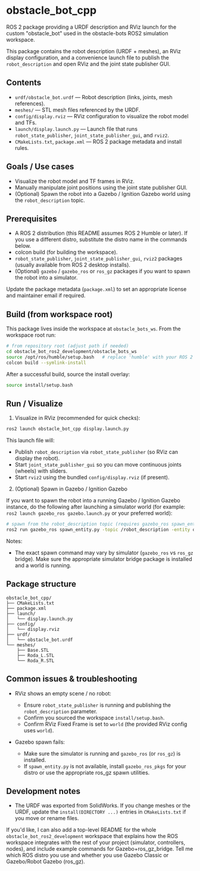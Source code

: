 # obstacle_bot_cpp

ROS 2 package providing a URDF description and RViz launch for the custom "obstacle_bot" used in the obstacle-bots ROS2 simulation workspace.

This package contains the robot description (URDF + meshes), an RViz display configuration, and a convenience launch file to publish the `robot_description` and open RViz and the joint state publisher GUI.

## Contents

- `urdf/obstacle_bot.urdf` — Robot description (links, joints, mesh references).
- `meshes/` — STL mesh files referenced by the URDF.
- `config/display.rviz` — RViz configuration to visualize the robot model and TFs.
- `launch/display.launch.py` — Launch file that runs `robot_state_publisher`, `joint_state_publisher_gui`, and `rviz2`.
- `CMakeLists.txt`, `package.xml` — ROS 2 package metadata and install rules.

## Goals / Use cases

- Visualize the robot model and TF frames in RViz.
- Manually manipulate joint positions using the joint state publisher GUI.
- (Optional) Spawn the robot into a Gazebo / Ignition Gazebo world using the `robot_description` topic.

## Prerequisites

- A ROS 2 distribution (this README assumes ROS 2 Humble or later). If you use a different distro, substitute the distro name in the commands below.
- colcon build (for building the workspace).
- `robot_state_publisher`, `joint_state_publisher_gui`, `rviz2` packages (usually available from ROS 2 desktop installs).
- (Optional) `gazebo` / `gazebo_ros` or `ros_gz` packages if you want to spawn the robot into a simulator.

Update the package metadata (`package.xml`) to set an appropriate license and maintainer email if required.

## Build (from workspace root)

This package lives inside the workspace at `obstacle_bots_ws`. From the workspace root run:

```bash
# from repository root (adjust path if needed)
cd obstacle_bot_ros2_development/obstacle_bots_ws
source /opt/ros/humble/setup.bash   # replace 'humble' with your ROS 2 distro
colcon build --symlink-install
```

After a successful build, source the install overlay:

```bash
source install/setup.bash
```

## Run / Visualize

1. Visualize in RViz (recommended for quick checks):

```bash
ros2 launch obstacle_bot_cpp display.launch.py
```

This launch file will:

- Publish `robot_description` via `robot_state_publisher` (so RViz can display the robot).
- Start `joint_state_publisher_gui` so you can move continuous joints (wheels) with sliders.
- Start `rviz2` using the bundled `config/display.rviz` (if present).

2. (Optional) Spawn in Gazebo / Ignition Gazebo

If you want to spawn the robot into a running Gazebo / Ignition Gazebo instance, do the following after launching a simulator world (for example: `ros2 launch gazebo_ros gazebo.launch.py` or your preferred world):

```bash
# spawn from the robot_description topic (requires gazebo_ros spawn_entity.py)
ros2 run gazebo_ros spawn_entity.py -topic /robot_description -entity obstacle_bot -x 0 -y 0 -z 0
```

Notes:

- The exact spawn command may vary by simulator (`gazebo_ros` vs `ros_gz` bridge). Make sure the appropriate simulator bridge package is installed and a world is running.

## Package structure

```
obstacle_bot_cpp/
├── CMakeLists.txt
├── package.xml
├── launch/
│   └── display.launch.py
├── config/
│   └── display.rviz
├── urdf/
│   └── obstacle_bot.urdf
└── meshes/
    ├── Base.STL
    ├── Roda_L.STL
    └── Roda_R.STL
```

## Common issues & troubleshooting

- RViz shows an empty scene / no robot:

  - Ensure `robot_state_publisher` is running and publishing the `robot_description` parameter.
  - Confirm you sourced the workspace `install/setup.bash`.
  - Confirm RViz Fixed Frame is set to `world` (the provided RViz config uses `world`).

- Gazebo spawn fails:
  - Make sure the simulator is running and `gazebo_ros` (or `ros_gz`) is installed.
  - If `spawn_entity.py` is not available, install `gazebo_ros_pkgs` for your distro or use the appropriate ros_gz spawn utilities.

## Development notes

- The URDF was exported from SolidWorks. If you change meshes or the URDF, update the `install(DIRECTORY ...)` entries in `CMakeLists.txt` if you move or rename files.


If you'd like, I can also add a top-level README for the whole `obstacle_bot_ros2_development` workspace that explains how the ROS workspace integrates with the rest of your project (simulator, controllers, nodes), and include example commands for Gazebo+ros_gz_bridge. Tell me which ROS distro you use and whether you use Gazebo Classic or Gazebo/Robot Gazebo (ros_gz).
